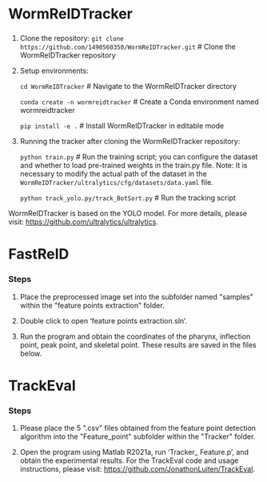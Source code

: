 # WormReIDTracker

### 

1. Clone the repository:
   `git clone https://github.com/1490560350/WormReIDTracker.git`  # Clone the WormReIDTracker repository

2. Setup environments:

   `cd WormReIDTracker`  # Navigate to the WormReIDTracker directory
   
   `conda create -n wormreidtracker`  # Create a Conda environment named wormreidtracker
   
   `pip install -e .`  # Install WormReIDTracker in editable mode

4. Running the tracker after cloning the WormReIDTracker repository:
   
   `python train.py`  # Run the training script; you can configure the dataset and whether to load pre-trained weights in the train.py file.     Note: It is necessary to modify the actual path of the dataset in the `WormReIDTracker/ultralytics/cfg/datasets/data.yaml` file.
   
   `python track_yolo.py/track_BotSort.py`  # Run the tracking script

WormReIDTracker is based on the YOLO model. For more details, please visit: https://github.com/ultralytics/ultralytics. 


# FastReID
### Steps
1. Place the preprocessed image set into the subfolder named "samples" within the "feature points extraction" folder.

2. Double click to open ‘feature points extraction.sln’.

3. Run the program and obtain the coordinates of the pharynx, inflection point, peak point, and skeletal point. These results are saved in the files below.

# TrackEval
### Steps
1. Please place the 5 ".csv" files obtained from the feature point detection algorithm into the "Feature_point" subfolder within the "Tracker" folder.

2. Open the program using Matlab R2021a, run ‘Tracker_ Feature.p’, and obtain the experimental results.
For the TrackEval code and usage instructions, please visit: https://github.com/JonathonLuiten/TrackEval.


